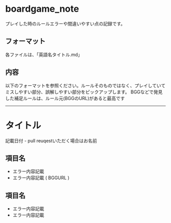 # boardgame_note
プレイした時のルールエラーや間違いやすい点の記録です。

## フォーマット
各ファイルは、「英語名タイトル.md」

## 内容

以下のフォーマットを参照ください。ルールそのものではなく、プレイしていてミスしやすい部分、誤解しやすい部分をピックアップします。
BGGなどで発見した補足ルールは、ルール元(BGGのURL)があると最高です

--- 
# タイトル
記載日付 - pull reuqestいただく場合はお名前

## 項目名
* エラー内容記載
* エラー内容記載 ( BGGURL )

## 項目名
* エラー内容記載
* エラー内容記載
